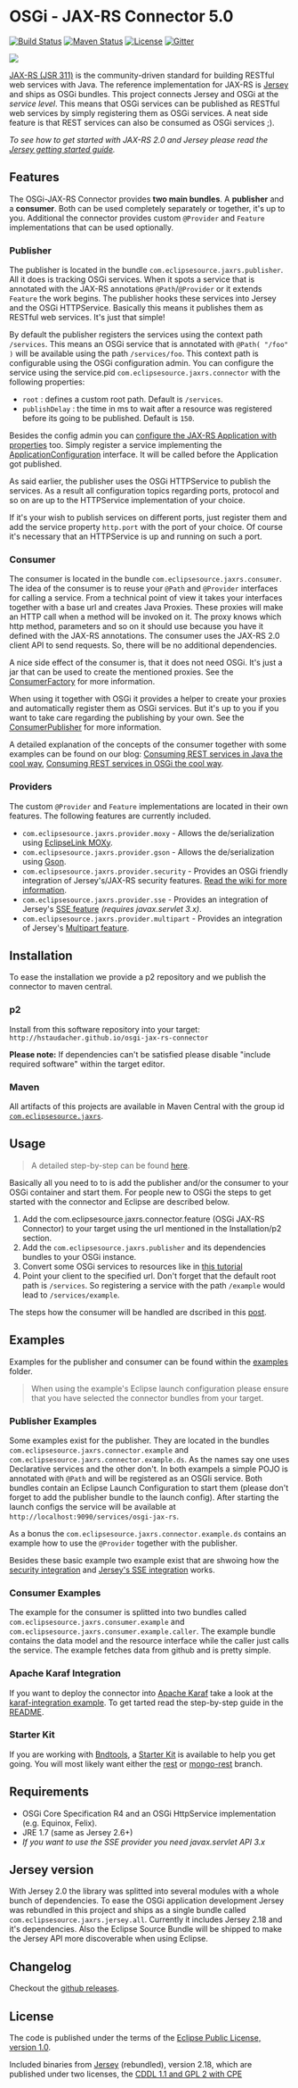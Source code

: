 # OSGi - JAX-RS Connector 5.0
[![Build Status](https://travis-ci.org/hstaudacher/osgi-jax-rs-connector.png)](https://travis-ci.org/hstaudacher/osgi-jax-rs-connector) [![Maven Status](https://maven-badges.herokuapp.com/maven-central/com.eclipsesource.jaxrs/publisher/badge.png)](http://search.maven.org/#search%7Cga%7C1%7Cg%3A%22com.eclipsesource.jaxrs%22) [![License](http://img.shields.io/badge/license-EPL-blue.svg)](http://www.eclipse.org/legal/epl-v10.html) [![Gitter](http://img.shields.io/badge/Gitter-join-yellow.svg)](https://gitter.im/hstaudacher/osgi-jax-rs-connector?utm_source=badge&utm_medium=badge&utm_campaign=pr-badge)

![](http://download.eclipsesource.com/~hstaudacher/connector.png)

[JAX-RS (JSR 311)](http://jsr311.java.net/) is the community-driven standard for
building RESTful web services with Java. The reference implementation for JAX-RS is
[Jersey](http://jersey.java.net/) and ships as OSGi bundles.
This project connects Jersey and OSGi at the *service level*. This means that OSGi services can be published as
RESTful web services by simply registering them as OSGi services. A neat side feature is that REST services can also be consumed as OSGi services ;).  

*To see how to get started with JAX-RS 2.0 and Jersey please read the [Jersey getting started guide](https://jersey.java.net/documentation/latest/getting-started.html).*

## Features
The OSGi-JAX-RS Connector provides **two main bundles**. A **publisher** and a **consumer**. Both can be used completely separately or together, it's up to you. Additional the connector provides custom `@Provider` and `Feature` implementations that can be used optionally.

### Publisher
The publisher is located in the bundle `com.eclipsesource.jaxrs.publisher`. All it does is tracking OSGi services. When it spots a service that is annotated with the JAX-RS annotations `@Path`/`@Provider` or it extends  `Feature` the work begins. The publisher hooks these services into Jersey and the OSGi HTTPService. Basically this means it publishes them as RESTful web services. It's just that simple!

By default the publisher registers the services using the context path `/services`. This means an OSGi service that is annotated with `@Path( "/foo" )` will be available using the path `/services/foo`. This context path is configurable using the OSGi configuration admin. You can configure the service using the service.pid `com.eclipsesource.jaxrs.connector` with the following properties:

* `root` : defines a custom root path. Default is `/services`.
* `publishDelay` : the time in ms to wait after a resource was registered before its going to be published. Default is `150`.

Besides the config admin you can [configure the JAX-RS Application with properties](https://jersey.java.net/documentation/latest/appendix-properties.html) too. Simply register a service implementing the [ApplicationConfiguration](https://github.com/hstaudacher/osgi-jax-rs-connector/blob/master/bundles/com.eclipsesource.jaxrs.publisher/src/com/eclipsesource/jaxrs/publisher/ApplicationConfiguration.java) interface. It will be called before the Application got published.

As said earlier, the publisher uses the OSGi HTTPService to publish the services. As a result all configuration topics regarding ports, protocol and so on are up to the HTTPService implementation of your choice.

If it's your wish to publish services on different ports, just register them and add the service property `http.port` with the port of your choice. Of course it's necessary that an HTTPService is up and running on such a port.

### Consumer
The consumer is located in the bundle `com.eclipsesource.jaxrs.consumer`. The idea of the consumer is to reuse your `@Path` and `@Provider` interfaces for calling a service. From a technical point of view it takes your interfaces together with a base url and creates Java Proxies. These proxies will make an HTTP call when a method will be invoked on it. The proxy knows which http method, parameters and so on it should use because you have it defined with the JAX-RS annotations. The consumer uses the JAX-RS 2.0 client API to send requests. So, there will be no additional dependencies.

A nice side effect of the consumer is, that it does not need OSGi. It's just a jar that can be used to create the mentioned proxies. See the [ConsumerFactory](https://github.com/hstaudacher/osgi-jax-rs-connector/blob/master/bundles/com.eclipsesource.jaxrs.consumer/src/com/eclipsesource/jaxrs/consumer/ConsumerFactory.java) for more information.

When using it together with OSGi it provides a helper to create your proxies and automatically register them as OSGi services. But it's up to you if you want to take care regarding the publishing by your own. See the [ConsumerPublisher](https://github.com/hstaudacher/osgi-jax-rs-connector/blob/master/bundles/com.eclipsesource.jaxrs.consumer/src/com/eclipsesource/jaxrs/consumer/ConsumerPublisher.java) for more information.

A detailed explanation of the concepts of the consumer together with some examples can be found on our blog: [Consuming REST services in Java the cool way](http://eclipsesource.com/blogs/2012/11/27/consuming-rest-services-in-java-the-cool-way/), [Consuming REST services in OSGi the cool way](http://eclipsesource.com/blogs/2012/11/28/consuming-rest-services-in-osgi-the-cool-way/).

### Providers
The custom `@Provider` and `Feature` implementations are located in their own features. The following features are currently included.
* `com.eclipsesource.jaxrs.provider.moxy` - Allows the de/serialization using [EclipseLink MOXy](http://www.eclipse.org/eclipselink/moxy.php).  
* `com.eclipsesource.jaxrs.provider.gson` - Allows the de/serialization using [Gson](https://code.google.com/p/google-gson/).  
* `com.eclipsesource.jaxrs.provider.security` - Provides an OSGi friendly integration of Jersey's/JAX-RS security features. [Read the wiki for more information](https://github.com/hstaudacher/osgi-jax-rs-connector/wiki/security).
* `com.eclipsesource.jaxrs.provider.sse` - Provides an integration of Jersey's [SSE feature](https://jersey.java.net/documentation/latest/sse.html) *(requires javax.servlet 3.x)*.
* `com.eclipsesource.jaxrs.provider.multipart` - Provides an integration of Jersey's [Multipart feature](https://jersey.java.net/documentation/latest/media.html#multipart).

## Installation
To ease the installation we provide a p2 repository and we publish the connector to maven central.

### p2
Install from this software repository into your target: `http://hstaudacher.github.io/osgi-jax-rs-connector`

**Please note:** If dependencies can't be satisfied please disable "include required software" within the target editor.

### Maven
All artifacts of this projects are available in Maven Central with the group id [`com.eclipsesource.jaxrs`](http://search.maven.org/#search%7Cga%7C1%7Cg%3A%22com.eclipsesource.jaxrs%22).

## Usage
> A detailed step-by-step can be found [here](http://eclipsesource.com/blogs/2014/02/04/step-by-step-how-to-bring-jax-rs-and-osgi-together/).

Basically all you need to to is add the publisher and/or the consumer to your OSGi container and start them. For people new to OSGi the steps to get started with the connector and Eclipse are described below.

1. Add the com.eclipsesource.jaxrs.connector.feature (OSGi JAX-RS Connector) to your target using the url mentioned in the Installation/p2 section.
2. Add the `com.eclipsesource.jaxrs.publisher` and its dependencies bundles to your OSGi instance.
3. Convert some OSGi services to resources like in [this tutorial](http://jersey.java.net/nonav/documentation/latest/getting-started.html#new-project-structure)
4. Point your client to the specified url. Don't forget that the default root path is `/services`. So registering a
service with the path `/example` would lead to `/services/example`.

The steps how the consumer will be handled are dscribed in this [post](http://eclipsesource.com/blogs/2012/11/28/consuming-rest-services-in-osgi-the-cool-way/).

## Examples
Examples for the publisher and consumer can be found within the [examples](https://github.com/hstaudacher/osgi-jax-rs-connector/tree/master/examples) folder.

> When using the example's Eclipse launch configuration please ensure that you have selected the connector bundles from your target.

### Publisher Examples
Some examples exist for the publisher. They are located in the bundles `com.eclipsesource.jaxrs.connector.example` and `com.eclipsesource.jaxrs.connector.example.ds`. As the names say one uses Declarative services and the other don't.
In both exampels a simple POJO is annotated with `@Path` and will be registered as an OSGIi service. Both bundles contain an Eclipse Launch Configuration to start them (please don't forget to add the publisher bundle to the launch config). After starting the launch configs the service will be available at `http://localhost:9090/services/osgi-jax-rs`.

As a bonus the `com.eclipsesource.jaxrs.connector.example.ds` contains an example how to use the `@Provider` together with the publisher.

Besides these basic example two example exist that are shwoing how the [security integration](https://github.com/hstaudacher/osgi-jax-rs-connector/tree/master/examples/com.eclipsesource.jaxrs.security.example) and [Jersey's SSE integration](https://github.com/hstaudacher/osgi-jax-rs-connector/tree/master/examples/com.eclipsesource.jaxrs.sse.example) works.

### Consumer Examples
The example for the consumer is splitted into two bundles called `com.eclipsesource.jaxrs.consumer.example` and `com.eclipsesource.jaxrs.consumer.example.caller`. The example bundle contains the data model and the resource interface while the caller just calls the service. The example fetches data from github and is pretty simple.

### Apache Karaf Integration
If you want to deploy the connector into [Apache Karaf](http://karaf.apache.org/) take a look at the [karaf-integration example](https://github.com/hstaudacher/osgi-jax-rs-connector/tree/master/examples/karaf-integration). To get tarted read the step-by-step guide in the [README](https://github.com/hstaudacher/osgi-jax-rs-connector/tree/master/examples/karaf-integration/README.md).

### Starter Kit
If you are working with [Bndtools](http://bndtools.org), a [Starter Kit](https://github.com/BryanHunt/bndtools-equinox-app-kit) is available to help you get going.  You will most likely want either the [rest](https://github.com/BryanHunt/bndtools-equinox-app-kit/tree/rest) or [mongo-rest](https://github.com/BryanHunt/bndtools-equinox-app-kit/tree/mongo-rest) branch.

## Requirements
* OSGi Core Specification R4 and an OSGi HttpService implementation (e.g. Equinox, Felix).
* JRE 1.7 (same as Jersey 2.6+)
* *If you want to use the SSE provider you need javax.servlet
API 3.x*

## Jersey version
With Jersey 2.0 the library was splitted into several modules with a whole bunch of dependencies. To ease the OSGi application development Jersey was rebundled in this project and ships as a single bundle called `com.eclipsesource.jaxrs.jersey.all`. Currently it includes Jersey 2.18 and it's dependencies. Also the Eclipse Source Bundle will be shipped to make the Jersey API more discoverable when using Eclipse.

## Changelog
Checkout the [github releases](https://github.com/hstaudacher/osgi-jax-rs-connector/releases).

## License
The code is published under the terms of the [Eclipse Public License, version 1.0](http://www.eclipse.org/legal/epl-v10.html).

Included binaries from [Jersey](http://jersey.java.net/) (rebundled), version 2.18, which are published under two licenses, the [CDDL 1.1 and GPL 2 with CPE](http://glassfish.java.net/public/CDDL+GPL_1_1.html)
